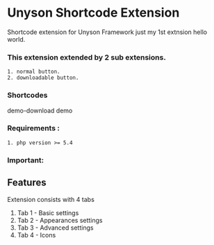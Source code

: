 # Unyson Shortcode Extension

Shortcode extension for Unyson Framework just my 1st extnsion hello world.

### This extension extended by 2 sub extensions.

    1. normal button. 
    2. downloadable button.
    
    
### Shortcodes
demo-download
demo

### Requirements :
    1. php version >= 5.4
    
### Important:

## Features
Extension consists with 4 tabs

01. Tab 1 - Basic settings
02. Tab 2 - Appearances settings
03. Tab 3 - Advanced settings
04. Tab 4 - Icons
